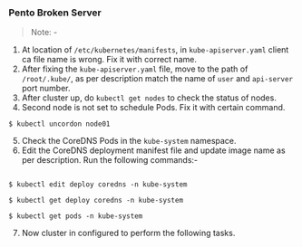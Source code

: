 ### Pento Broken Server

> Note: -

1. At location of `/etc/kubernetes/manifests`, in `kube-apiserver.yaml` client ca file name is wrong. Fix it with correct name.
2. After fixing the `kube-apiserver.yaml` file, move to the path of `/root/.kube/`, as per description match the name of `user` and `api-server` port number.
3. After cluster up, do `kubectl get nodes` to check the status of nodes.
4. Second node is not set to schedule Pods. Fix it with certain command.

```
$ kubectl uncordon node01
```
5. Check the CoreDNS Pods in the `kube-system` namespace.
6. Edit the CoreDNS deployment manifest file and update image name as per description. Run the following commands:-

```

$ kubectl edit deploy coredns -n kube-system

$ kubectl get deploy coredns -n kube-system

$ kubectl get pods -n kube-system
```

7. Now cluster in configured to perform the following tasks. 

